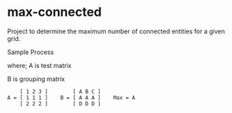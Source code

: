 # max-connected
Project to determine the maximum number of connected entities for a given grid.



Sample Process

where;
 A is test matrix
 
 B is grouping matrix


        [ 1 2 3 ]        [ A B C ]           
    A = [ 1 1 1 ]    B = [ A A A ]    Max = A
        [ 2 2 2 ]        [ D D D ]           